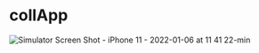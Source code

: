 # collApp

![Simulator Screen Shot - iPhone 11 - 2022-01-06 at 11 41 22-min](https://user-images.githubusercontent.com/91742636/148354953-5e2cb03b-8136-4a16-9cb5-d9ffdc113198.png)
